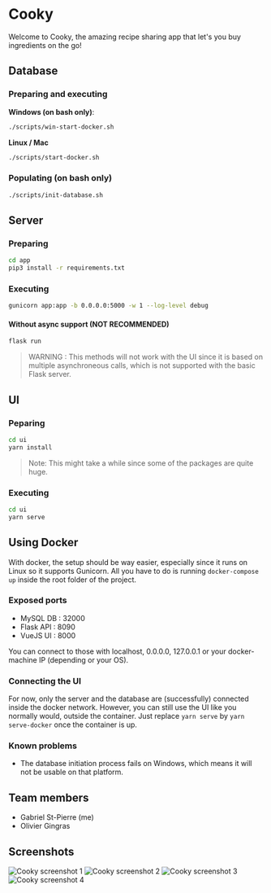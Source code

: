 # Cooky

Welcome to Cooky, the amazing recipe sharing app that let's you buy ingredients on the go!



## Database

### Preparing and executing

**Windows (on bash only)**:

```bash
./scripts/win-start-docker.sh
```

**Linux / Mac**

```bash
./scripts/start-docker.sh
```

### Populating (on bash only)

```bash
./scripts/init-database.sh
```

## Server

### Preparing

```bash
cd app
pip3 install -r requirements.txt
```

### Executing

```bash
gunicorn app:app -b 0.0.0.0:5000 -w 1 --log-level debug
```

#### Without async support (NOT RECOMMENDED)

```bash
flask run
```

> WARNING : This methods will not work with the UI since it is based on multiple asynchroneous calls, which is not supported with the basic Flask server. 

## UI

### Peparing

```bash
cd ui
yarn install
```

> Note: This might take a while since some of the packages are quite huge. 

### Executing

```bash
cd ui
yarn serve
```

## Using Docker

With docker, the setup should be way easier, especially since it runs on Linux so it supports Gunicorn. All you have to do is running `docker-compose up` inside the root folder of the project. 

### Exposed ports

* MySQL DB : 32000
* Flask API : 8090
* VueJS UI : 8000

You can connect to those with localhost, 0.0.0.0, 127.0.0.1 or your docker-machine IP (depending or your OS).

### Connecting the UI

For now, only the server and the database are (successfully) connected inside the docker network. However, you can still use the UI like you normally would, outside the container. Just replace `yarn serve` by `yarn serve-docker` once the container is up. 

### Known problems

* The database initiation process fails on Windows, which means it will not be usable on that platform.

## Team members

* Gabriel St-Pierre (me)
* Olivier Gingras

## Screenshots

![Cooky screenshot 1](https://user-images.githubusercontent.com/32545895/72568296-d2ffb280-3885-11ea-8338-9c9d1f03b47c.png)
![Cooky screenshot 2](https://user-images.githubusercontent.com/32545895/72568223-a055ba00-3885-11ea-84c2-daaf5780dd19.png)
![Cooky screenshot 3](https://user-images.githubusercontent.com/32545895/72568425-1f4af280-3886-11ea-9a93-9b5053651ffd.png)
![Cooky screenshot 4](https://user-images.githubusercontent.com/32545895/72568500-499cb000-3886-11ea-8934-d37a8fdbb822.png)
